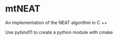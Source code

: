# mtNEAT
An implementation of the NEAT algorithm in C ++


Use pybind11 to create a python module with cmake
